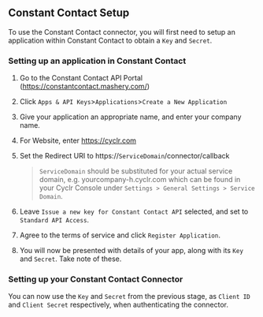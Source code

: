 
## Constant Contact Setup

To use the Constant Contact connector, you will first need to setup an application within Constant Contact to obtain a `Key` and `Secret`.


### Setting up an application in Constant Contact
1. Go to the Constant Contact API Portal (https://constantcontact.mashery.com/)
2. Click `Apps & API Keys`>`Applications`>`Create a New Application`
3. Give your application an appropriate name, and enter your company name.
4. For Website, enter https://cyclr.com
5. Set the Redirect URI to htt<span></span>ps://`ServiceDomain`/connector/callback 

    > `ServiceDomain` should be substituted for your actual service domain, e.g. yourcompany-h.cyclr.com which can be found in your Cyclr Console under `Settings > General Settings > Service Domain`.
6. Leave `Issue a new key for Constant Contact API` selected, and set to `Standard API Access`.
7. Agree to the terms of service and click `Register Application`.
8. You will now be presented with details of your app, along with its `Key` and `Secret`.  Take note of these.

### Setting up your Constant Contact Connector

You can now use the `Key` and `Secret` from the previous stage, as `Client ID` and `Client Secret` respectively, when authenticating the connector.
